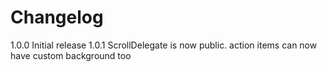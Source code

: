 Changelog
====

1.0.0 Initial release
1.0.1 ScrollDelegate is now public. action items can now have custom background too